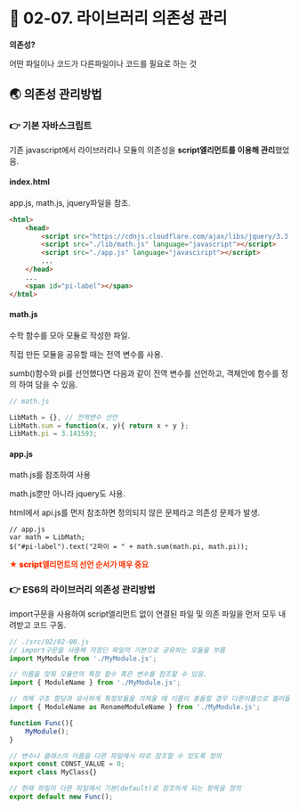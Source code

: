 # 🎯 02-07. 라이브러리 의존성 관리

<strong>의존성?</strong>

어떤 파일이나 코드가 다른파일이나 코드를 필요로 하는 것



## 🌏 의존성 관리방법

### 👉 기본 자바스크립트

기존 javascript에서 라이브러리나 모듈의 의존성을 <strong>script엘리먼트를 이용해 관리</strong>했었음.



#### index.html

app.js, math.js,  jquery파일을 참조.

```html
<html>
    <head>
		<script src="https://cdnjs.cloudflare.com/ajax/libs/jquery/3.3.1/jquery.min.js"></script>
        <script src="./lib/math.js" language="javascript"></script>
        <script src="./app.js" language="javasciript"></script>
        ...
    </head>
    ...
    <span id="pi-label"></span>
</html>
```

#### math.js

수학 함수를 모아 모듈로 작성한 파일.

직접 만든 모듈을 공유할 때는 전역 변수를 사용.

sumb()함수와 pi를 선언했다면 다음과 같이 전역 변수를 선언하고, 객체안에 함수를 정의 하여 담을 수 있음.

```javascript
// math.js

LibMath = {}, // 전역변수 선언
LibMath.sum = function(x, y){ return x + y };
LibMath.pi = 3.141593;
```



#### app.js

math.js를 참조하여 사용

math.js뿐만 아니라 jquery도 사용.

html에서 api.js를 먼저 참조하면 정의되지 않은 문제라고 의존성 문제가 발생.

```
// app.js
var math = LibMath;
$("#pi-label").text("2파이 = " + math.sum(math.pi, math.pi));
```

<span style="color: #ff3300; font-weight: 900">★ script엘리먼트의 선언 순서가 매우 중요</span>



### 👉 ES6의 라이브러리 의존성 관리방법

import구문을 사용하여 script엘리먼트 없이 연결된 파일 및 의존 파일을 먼저 모두 내려받고 코드 구동.

```javascript
// ./src/02/02-08.js
// import구문을 사용해 지정딘 파일의 기본으로 공유하는 모듈을 부름
import MyModule from './MyModule.js'; 

// 이름을 맞춰 모듈안의 특정 함수 혹은 변수를 참조할 수 있음.
import { ModuleName } from './MyModule.js';

// 객체 구조 할당과 유사하게 특정모듈을 가져올 때 이름이 충돌할 경우 다른이름으로 불러들일 수 있다.
import { ModuleName as RenameModuleName } from './MyModule.js';

function Func(){
    MyModule();
}

// 변수나 클래스의 이름을 다른 파일에서 따로 참조할 수 있도록 정의
export const CONST_VALUE = 0;
export class MyClass{}

// 현재 파일이 다른 파일에서 기본(default)로 참조하게 되는 항목을 정의
export default new Func();
```

